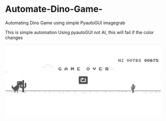 # Automate-Dino-Game-
Automating Dino Game using simple PyautoGUI imagegrab

This is simple automation Using pyautoGUI not AI, this will fail if the color changes 


![Test](a.png)
